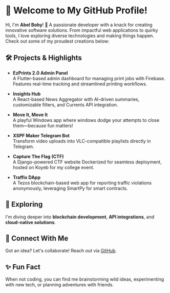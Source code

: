 # 🌟 Welcome to My GitHub Profile!

Hi, I'm **Abel Boby**! 🚀 A passionate developer with a knack for creating innovative software solutions. From impactful web applications to quirky tools, I love exploring diverse technologies and making things happen. Check out some of my proudest creations below:

## 🛠 Projects & Highlights

- **EzPrints 2.0 Admin Panel**  
  A Flutter-based admin dashboard for managing print jobs with Firebase. Features real-time tracking and streamlined printing workflows.  

- **Insights Hub**  
  A React-based News Aggregator with AI-driven summaries, customizable filters, and Currents API integration.  

- **Move It, Move It**  
  A playful Windows app where windows dodge your attempts to close them—because fun matters!  

- **XSPF Maker Telegram Bot**  
  Transform video uploads into VLC-compatible playlists directly in Telegram.  

- **Capture The Flag (CTF)**  
  A Django-powered CTF website Dockerized for seamless deployment, hosted on Koyeb for my college event.  

- **Traffix DApp**  
  A Tezos blockchain-based web app for reporting traffic violations anonymously, leveraging SmartPy for smart contracts.

## 🌱 Exploring
I'm diving deeper into **blockchain development**, **API integrations**, and **cloud-native solutions**.

## 💬 Connect With Me
Got an idea? Let's collaborate! Reach out via [GitHub](https://github.com/Abelboby).

## ✨ Fun Fact
When not coding, you can find me brainstorming wild ideas, experimenting with new tech, or planning adventures with friends.

